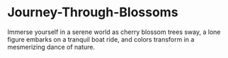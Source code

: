 # Journey-Through-Blossoms
 Immerse yourself in a serene world as cherry blossom trees sway, a lone figure embarks on a tranquil boat ride, and colors transform in a mesmerizing dance of nature.
